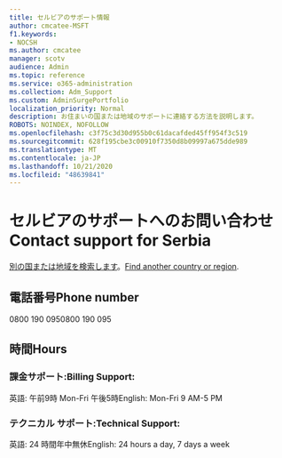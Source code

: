 ```yaml
---
title: セルビアのサポート情報
author: cmcatee-MSFT
f1.keywords:
- NOCSH
ms.author: cmcatee
manager: scotv
audience: Admin
ms.topic: reference
ms.service: o365-administration
ms.collection: Adm_Support
ms.custom: AdminSurgePortfolio
localization_priority: Normal
description: お住まいの国または地域のサポートに連絡する方法を説明します。
ROBOTS: NOINDEX, NOFOLLOW
ms.openlocfilehash: c3f75c3d30d955b0c61dacafded45ff954f3c519
ms.sourcegitcommit: 628f195cbe3c00910f7350d8b09997a675dde989
ms.translationtype: MT
ms.contentlocale: ja-JP
ms.lasthandoff: 10/21/2020
ms.locfileid: "48639841"
---
```

# <a name="contact-support-for-serbia"></a><span data-ttu-id="7a735-103">セルビアのサポートへのお問い合わせ</span><span class="sxs-lookup"><span data-stu-id="7a735-103">Contact support for Serbia</span></span>

<span data-ttu-id="7a735-104">[別の国または地域を検索します](../contact-support-for-business-products.md)。</span><span class="sxs-lookup"><span data-stu-id="7a735-104">[Find another country or region](../contact-support-for-business-products.md).</span></span>

## <a name="phone-number"></a><span data-ttu-id="7a735-105">電話番号</span><span class="sxs-lookup"><span data-stu-id="7a735-105">Phone number</span></span>
<span data-ttu-id="7a735-106">0800 190 095</span><span class="sxs-lookup"><span data-stu-id="7a735-106">0800 190 095</span></span>

## <a name="hours"></a><span data-ttu-id="7a735-107">時間</span><span class="sxs-lookup"><span data-stu-id="7a735-107">Hours</span></span>
### <a name="billing-support"></a><span data-ttu-id="7a735-108">課金サポート:</span><span class="sxs-lookup"><span data-stu-id="7a735-108">Billing Support:</span></span>

<span data-ttu-id="7a735-109">英語: 午前9時 Mon-Fri 午後5時</span><span class="sxs-lookup"><span data-stu-id="7a735-109">English: Mon-Fri 9 AM-5 PM</span></span>

### <a name="technical-support"></a><span data-ttu-id="7a735-110">テクニカル サポート:</span><span class="sxs-lookup"><span data-stu-id="7a735-110">Technical Support:</span></span>

<span data-ttu-id="7a735-111">英語: 24 時間年中無休</span><span class="sxs-lookup"><span data-stu-id="7a735-111">English: 24 hours a day, 7 days a week</span></span>
